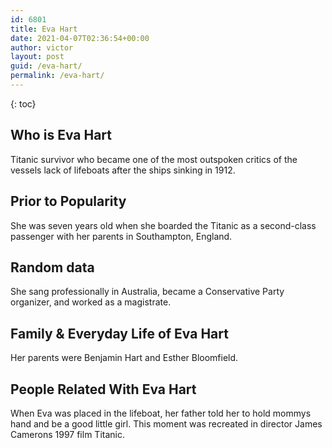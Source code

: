 ```yaml
---
id: 6801
title: Eva Hart
date: 2021-04-07T02:36:54+00:00
author: victor
layout: post
guid: /eva-hart/
permalink: /eva-hart/
---
```



{: toc}


## Who is Eva Hart



Titanic survivor who became one of the most outspoken critics of the vessels lack of lifeboats after the ships sinking in 1912.

                
                
                
## Prior to Popularity



She was seven years old when she boarded the Titanic as a second-class passenger with her parents in Southampton, England.

                
                
                
## Random data



She sang professionally in Australia, became a Conservative Party organizer, and worked as a magistrate.

                
                
                
## Family & Everyday Life of Eva Hart



Her parents were Benjamin Hart and Esther Bloomfield.

                
                
                
## People Related With Eva Hart



When Eva was placed in the lifeboat, her father told her to hold mommys hand and be a good little girl. This moment was recreated in director James Camerons 1997 film Titanic.

                
              
            
          
          
          